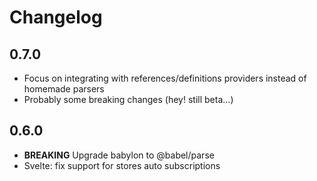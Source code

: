 # Changelog

## 0.7.0

- Focus on integrating with references/definitions providers instead of homemade parsers
- Probably some breaking changes (hey! still beta...)

## 0.6.0

- **BREAKING** Upgrade babylon to @babel/parse
- Svelte: fix support for stores auto subscriptions
